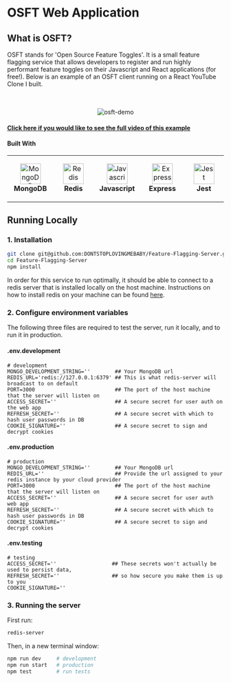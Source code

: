 # OSFT Web Application

## What is OSFT?

OSFT stands for 'Open Source Feature Toggles'. It is a small feature flagging service that allows developers to register and run highly performant feature toggles on their Javascript and React applications (for free!). Below is an example of an OSFT client running on a React YouTube Clone I built.   

<br/>
<br/>
<div align="center">
  <img src="https://hjacobs-rest-api-production.up.railway.app/osft/1440-gif" alt="osft-demo"/>
</div>

#### [Click here if you would like to see the full video of this example](https://hjacobs-rest-api-production.up.railway.app/osft/raw-video-example)  


#### Built With

<table>
  <tr>
    <td align="center" height="108" width="108">
        <img
          src="https://cdn.jsdelivr.net/gh/devicons/devicon/icons/mongodb/mongodb-original-wordmark.svg"
          width="48"
          height="48"
          alt="MongoDB"
        />
        <br /><strong>MongoDB</strong>
      </td>
     <td align="center" height="108" width="108">
        <img
          src="https://cdn.jsdelivr.net/gh/devicons/devicon/icons/redis/redis-original.svg"
          width="48"
          height="48"
          alt="Redis"
        />
        <br /><strong>Redis</strong>
      </td>
      <td align="center" height="108" width="108">
        <img
          src="https://cdn.jsdelivr.net/gh/devicons/devicon/icons/javascript/javascript-plain.svg"
          width="48"
          height="48"
          alt="Javascript"
        />
        <br /><strong>Javascript</strong>
      </td>
      <td align="center" height="108" width="108">
        <img
          src="https://cdn.jsdelivr.net/gh/devicons/devicon/icons/express/express-original.svg"
          width="48"
          height="48"
          alt="Express"
        />
        <br /><strong>Express</strong>
      </td>
      <td align="center" height="108" width="108">
        <img
          src="https://cdn.jsdelivr.net/gh/devicons/devicon/icons/jest/jest-plain.svg"
          width="48"
          height="48"
          alt="Jest"
        />
        <br /><strong>Jest</strong>
      </td>
    </tr>
</table>

## Running Locally

### 1. Installation

```bash
git clone git@github.com:DONTSTOPLOVINGMEBABY/Feature-Flagging-Server.git
cd Feature-Flagging-Server
npm install 
```

In order for this service to run optimally, it should be able to connect to a redis server that is installed locally on the host machine. Instructions on how to install redis on your machine can be found [here](https://redis.io/docs/getting-started/installation/).


### 2. Configure environment variables

The following three files are required to test the server, run it locally, and to run it in production. 

#### .env.development

```.env
# development
MONGO_DEVELOPMENT_STRING=''        ## Your MongoDB url 
REDIS_URL='redis://127.0.0.1:6379' ## This is what redis-server will broadcast to on default 
PORT=3000                          ## The port of the host machine that the server will listen on
ACCESS_SECRET=''                   ## A secure secret for user auth on the web app
REFRESH_SECRET=''                  ## A secure secret with which to hash user passwords in DB 
COOKIE_SIGNATURE=''                ## A secure secret to sign and decrypt cookies 
```

#### .env.production

```.env
# production
MONGO_DEVELOPMENT_STRING=''        ## Your MongoDB url 
REDIS_URL=''                       ## Provide the url assigned to your redis instance by your cloud provider 
PORT=3000                          ## The port of the host machine that the server will listen on
ACCESS_SECRET=''                   ## A secure secret for user auth web app
REFRESH_SECRET=''                  ## A secure secret with which to hash user passwords in DB 
COOKIE_SIGNATURE=''                ## A secure secret to sign and decrypt cookies 
```

#### .env.testing

```.env
# testing
ACCESS_SECRET=''                  ## These secrets won't actually be used to persist data,   
REFRESH_SECRET=''                 ## so how secure you make them is up to you
COOKIE_SIGNATURE=''
```

### 3. Running the server

First run: 
```bash
redis-server
```

Then, in a new terminal window: 

```bash
npm run dev     # development
npm run start   # production
npm test        # run tests
```
